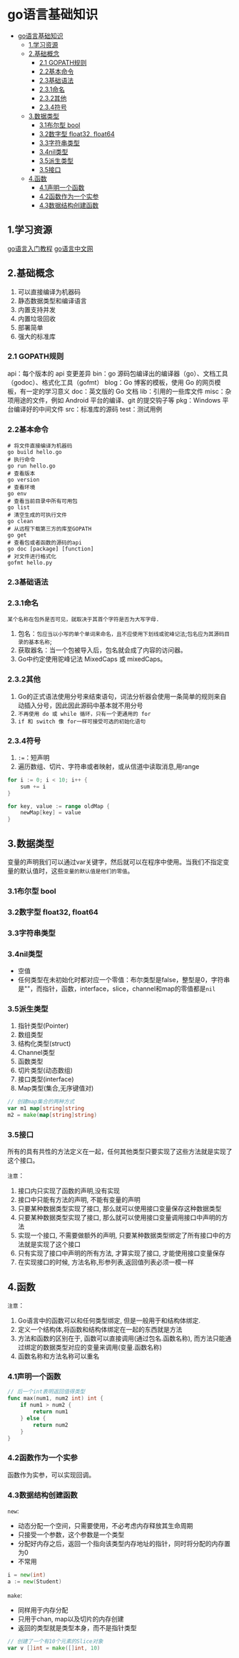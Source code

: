 # go语言基础知识

<!-- TOC -->

- [go语言基础知识](#go语言基础知识)
    - [1.学习资源](#1学习资源)
    - [2.基础概念](#2基础概念)
        - [2.1 GOPATH规则](#21-gopath规则)
        - [2.2基本命令](#22基本命令)
        - [2.3基础语法](#23基础语法)
        - [2.3.1命名](#231命名)
        - [2.3.2其他](#232其他)
        - [2.3.4符号](#234符号)
    - [3.数据类型](#3数据类型)
        - [3.1布尔型 bool](#31布尔型-bool)
        - [3.2数字型 float32, float64](#32数字型-float32-float64)
        - [3.3字符串类型](#33字符串类型)
        - [3.4nil类型](#34nil类型)
        - [3.5派生类型](#35派生类型)
        - [3.5接口](#35接口)
    - [4.函数](#4函数)
        - [4.1声明一个函数](#41声明一个函数)
        - [4.2函数作为一个实参](#42函数作为一个实参)
        - [4.3数据结构创建函数](#43数据结构创建函数)

<!-- /TOC -->

## 1.学习资源

[go语言入门教程](http://c.biancheng.net/golang/)
[go语言中文网](https://studygolang.com/)

## 2.基础概念

1. 可以直接编译为机器码
2. 静态数据类型和编译语言
3. 内置支持并发
4. 内置垃圾回收
5. 部署简单
6. 强大的标准库

### 2.1 GOPATH规则

api：每个版本的 api 变更差异
bin：go 源码包编译出的编译器（go）、文档工具（godoc）、格式化工具（gofmt）
blog：Go 博客的模板，使用 Go 的网页模板，有一定的学习意义
doc：英文版的 Go 文档
lib：引用的一些库文件
misc：杂项用途的文件，例如 Android 平台的编译、git 的提交钩子等
pkg：Windows 平台编译好的中间文件
src：标准库的源码
test：测试用例

### 2.2基本命令

```shell
# 将文件直接编译为机器码
go build hello.go
# 执行命令
go run hello.go
# 查看版本
go version
# 查看环境
go env
# 查看当前目录中所有可用包
go list
# 清空生成的可执行文件
go clean
# 从远程下载第三方的库至GOPATH
go get
# 查看包或者函数的源码的api
go doc [package] [function]
# 对文件进行格式化
gofmt hello.py
```

### 2.3基础语法

### 2.3.1命名

`某个名称在包外是否可见，就取决于其首个字符是否为大写字母.`

1. 包名：`包应当以小写的单个单词来命名，且不应使用下划线或驼峰记法`;`包名应为其源码目录的基本名称`;
2. 获取器名：当一个包被导入后，包名就会成了内容的访问器。
3. Go中约定使用驼峰记法 MixedCaps 或 mixedCaps。

### 2.3.2其他

1. Go的正式语法使用分号来结束语句，词法分析器会使用一条简单的规则来自动插入分号，因此因此源码中基本就不用分号
2. `不再使用 do 或 while 循环，只有一个更通用的 for`
3. `if 和 switch 像 for一样可接受可选的初始化语句`

### 2.3.4符号

1. `:=`：短声明
2. 遍历数组、切片、字符串或者映射，或从信道中读取消息,用range

```go
for i := 0; i < 10; i++ {
    sum += i
}
```

```go
for key, value := range oldMap {
    newMap[key] = value
}
```

## 3.数据类型

变量的声明我们可以通过var关键字，然后就可以在程序中使用。当我们不指定变量的默认值时，这些`变量的默认值是他们的零值`。

### 3.1布尔型 bool

### 3.2数字型 float32, float64

### 3.3字符串类型

### 3.4nil类型

- 空值
- 任何类型在未初始化时都对应一个零值：布尔类型是false，整型是0，字符串是""，而指针，函数，interface，slice，channel和map的零值都是`nil`

### 3.5派生类型

1. 指针类型(Pointer)
2. 数组类型
3. 结构化类型(struct)
4. Channel类型
5. 函数类型
6. 切片类型(动态数组)
7. 接口类型(interface)
8. Map类型(集合,无序键值对)

```go
// 创建map集合的两种方式
var m1 map[string]string
m2 = make(map[string]string)
```

### 3.5接口

所有的具有共性的方法定义在一起，任何其他类型只要实现了这些方法就是实现了这个接口。

`注意`：

1. 接口内只实现了函数的声明,没有实现
2. 接口中只能有方法的声明, 不能有变量的声明
3. 只要某种数据类型实现了接口, 那么就可以使用接口变量保存这种数据类型
4. 只要某种数据类型实现了接口, 那么就可以使用接口变量调用接口中声明的方法
5. 实现一个接口, 不需要做额外的声明, 只要某种数据类型绑定了所有接口中的方法就是实现了这个接口
6. 只有实现了接口中声明的所有方法, 才算实现了接口, 才能使用接口变量保存
7. 在实现接口的时候, 方法名称,形参列表,返回值列表必须一模一样

## 4.函数

`注意`：

1. Go语言中的函数可以和任何类型绑定, 但是一般用于和结构体绑定.
2. 定义一个结构体,将函数和结构体绑定在一起的东西就是方法
3. 方法和函数的区别在于, 函数可以直接调用(通过包名.函数名称), 而方法只能通过绑定的数据类型对应的变量来调用(变量.函数名称)
4. 函数名称和方法名称可以重名

### 4.1声明一个函数

```go
// 后一个int表明返回值得类型
func max(num1, num2 int) int {
    if num1 > num2 {
        return num1
    } else {
        return num2
    }
}
```

### 4.2函数作为一个实参

函数作为实参，可以实现回调。

### 4.3数据结构创建函数

`new`:

- 动态分配一个空间，只需要使用，不必考虑内存释放其生命周期
- 只接受一个参数，这个参数是一个类型
- 分配好内存之后，返回一个指向该类型内存地址的指针，同时将分配的内存置为0
- 不常用

```go
i = new(int)
a := new(Student)
```

`make`:

- 同样用于内存分配
- 只用于chan, map以及切片的内存创建
- 返回的类型就是类型本身，而不是指针类型

```go
// 创建了一个有10个元素的Slice对象
var v []int = make([]int, 10)
```
